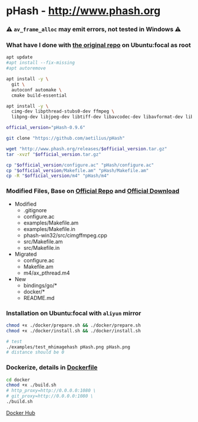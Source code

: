 # pHash - http://www.phash.org

### ⚠️ `av_frame_alloc` may emit errors, not tested in Windows ⚠️

### What have I done with [the original repo](https://github.com/aetilius/pHash) on Ubuntu:focal as root
```bash
apt update
#apt install --fix-missing
#apt autoremove

apt install -y \
  git \
  autoconf automake \
  cmake build-essential

apt install -y \
  cimg-dev libpthread-stubs0-dev ffmpeg \
  libpng-dev libjpeg-dev libtiff-dev libavcodec-dev libavformat-dev libavutil-dev libswscale-dev libsndfile1-dev libsamplerate0-dev libmpg123-dev

official_version="pHash-0.9.6"

git clone "https://github.com/aetilius/pHash"

wget "http://www.phash.org/releases/$official_version.tar.gz"
tar -xvzf "$official_version.tar.gz"

cp "$official_version/configure.ac" "pHash/configure.ac"
cp "$official_version/Makefile.am" "pHash/Makefile.am"
cp -R "$official_version/m4" "pHash/m4"
```

### Modified Files, Base on [Official Repo](https://github.com/aetilius/pHash) and [Official Download](http://www.phash.org/releases/pHash-0.9.6.tar.gz)
- Modified
  - .gitignore
  - configure.ac
  - examples/Makefile.am
  - examples/Makefile.in
  - phash-win32/src/cimgffmpeg.cpp
  - src/Makefile.am
  - src/Makefile.in
- Migrated
  - configure.ac
  - Makefile.am
  - m4/ax_pthread.m4
- New
  - bindings/go/*
  - docker/*
  - README.md

### Installation on Ubuntu:focal with `aliyun` mirror
```bash
chmod +x ./docker/prepare.sh && ./docker/prepare.sh
chmod +x ./docker/install.sh && ./docker/install.sh

# test
./examples/test_mhimagehash pHash.png pHash.png
# distance should be 0
```

### Dockerize, details in [Dockerfile](./docker/Dockerfile)
```bash
cd docker
chmod +x ./build.sh
# http_proxy=http://0.0.0.0:1080 \
# git_proxy=http://0.0.0.0:1080 \
./build.sh
```

[Docker Hub](https://hub.docker.com/r/allape/phash)
